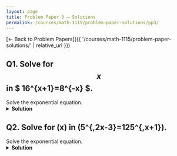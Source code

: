 ```yaml
---
layout: page
title: Problem Paper 3 — Solutions
permalink: /courses/math-1115/problem-paper-solutions/pp3/
---
```


[← Back to Problem Papers]({{ '/courses/math-1115/problem-paper-solutions/' | relative_url }})

## Q1. Solve for $$x$$ in $ 16^{x+1}=8^{-x} $.

<div class="problem">
  <div class="prompt">Solve the exponential equation.</div>
</div>

<details class="solution">
  <summary><strong>Solution</strong></summary>

Write both sides with base \(2\).

- \(16=2^{4}\), so
  \(
  16^{x+1}=(2^{4})^{x+1}=2^{4(x+1)}=2^{4x+4}.
 \)
- \(8=2^{3}\), so
  \(
  8^{-x}=(2^{3})^{-x}=2^{-3x}.
 \)

Hence
\(
2^{\,4x+4}=2^{-3x}.
\)
Equal bases imply equal exponents:
\(
4x+4=-3x \ \Rightarrow\ 7x=-4 \ \Rightarrow\ x=-\frac{4}{7}.
\)

$$\boxed{x=-\dfrac{4}{7}}.$$
</details>






## Q2. Solve for \(x\) in \(5^{\,2x-3}=125^{\,x+1}\).

<div class="problem">
  <div class="prompt">Solve the exponential equation.</div>
</div>

<details class="solution">
  <summary><strong>Solution</strong></summary>

Recognize that \(125=5^{3}\).
\[
125^{\,x+1}=(5^{3})^{\,x+1}=5^{\,3(x+1)}.
\]

Thus the equation becomes
\[
5^{\,2x-3}=5^{\,3(x+1)}.
\]

Since the bases are identical and positive, set the exponents equal:
\[
2x-3=3(x+1).
\]

Expand and solve:
\[
2x-3=3x+3 \quad\Longrightarrow\quad -x=6 \quad\Longrightarrow\quad x=-6.
\]

$$\boxed{x=-6}$$
</details>
